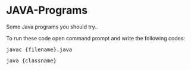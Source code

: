 # JAVA-Programs

Some Java programs you should try..

To run these code open command prompt and write the following codes:
<pre>javac {filename}.java</pre>
<pre>java {classname}</pre>
